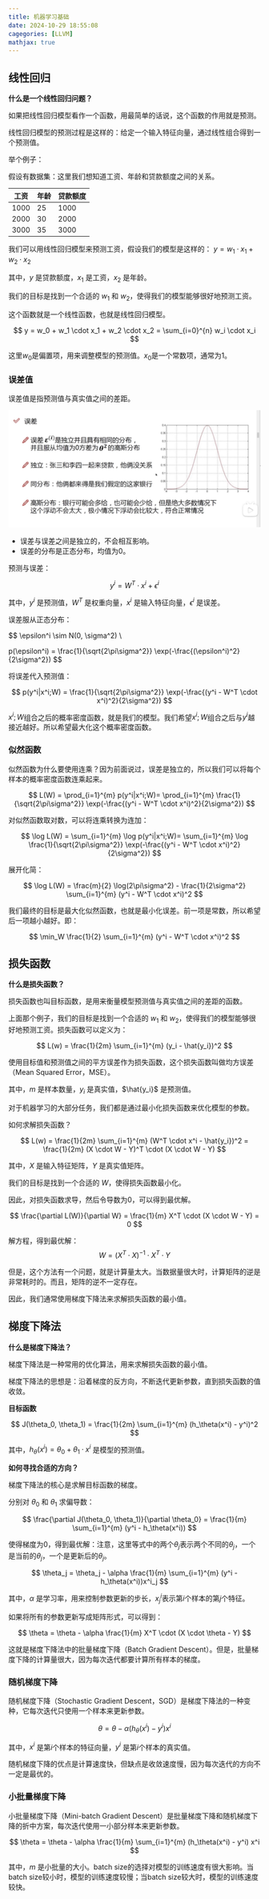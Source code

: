 ```yaml
---
title: 机器学习基础
date: 2024-10-29 18:55:08
cagegories: [LLVM]
mathjax: true
---
```


## 线性回归

**什么是一个线性回归问题？**

如果把线性回归模型看作一个函数，用最简单的话说，这个函数的作用就是预测。

线性回归模型的预测过程是这样的：给定一个输入特征向量，通过线性组合得到一个预测值。

举个例子：

假设有数据集：这里我们想知道工资、年龄和贷款额度之间的关系。

| 工资 | 年龄 | 贷款额度|
| ---- | ---- | ---- |
| 1000 | 25 | 1000 |
| 2000 | 30 | 2000 |
| 3000 | 35 | 3000 |

我们可以用线性回归模型来预测工资，假设我们的模型是这样的：
$y = w_1 \cdot x_1 + w_2 \cdot x_2$

其中，$y$ 是贷款额度，$x_1$ 是工资，$x_2$ 是年龄。

我们的目标是找到一个合适的 $w_1$ 和 $w_2$，使得我们的模型能够很好地预测工资。

这个函数就是一个线性函数，也就是线性回归模型。

$$
y = w_0 + w_1 \cdot x_1 + w_2 \cdot x_2 
  = \sum_{i=0}^{n} w_i \cdot x_i
$$

这里$w_0$是偏置项，用来调整模型的预测值。$x_0$是一个常数项，通常为1。


### 误差值

误差值是指预测值与真实值之间的差距。

![](../imgs/image-62.png)

- 误差与误差之间是独立的，不会相互影响。
- 误差的分布是正态分布，均值为0。

预测与误差：

$$
y^i = W^T \cdot x^i + \epsilon^i 
$$

其中，$y^i$ 是预测值，$W^T$ 是权重向量，$x^i$ 是输入特征向量，$\epsilon^i$ 是误差。

误差服从正态分布：

$$
\epsilon^i \sim N(0, \sigma^2) \\

p(\epsilon^i) = \frac{1}{\sqrt{2\pi\sigma^2}} \exp(-\frac{(\epsilon^i)^2}{2\sigma^2})
$$

将误差代入预测值：

$$
p(y^i|x^i;W) = \frac{1}{\sqrt{2\pi\sigma^2}} \exp(-\frac{(y^i - W^T \cdot x^i)^2}{2\sigma^2})
$$

$x^i;W$组合之后的概率密度函数，就是我们的模型。我们希望$x^i;W$组合之后与$y^i$越接近越好。所以希望最大化这个概率密度函数。

### 似然函数

似然函数为什么要使用连乘？因为前面说过，误差是独立的，所以我们可以将每个样本的概率密度函数连乘起来。

$$
L(W) = \prod_{i=1}^{m} p(y^i|x^i;W)= \prod_{i=1}^{m} \frac{1}{\sqrt{2\pi\sigma^2}} \exp(-\frac{(y^i - W^T \cdot x^i)^2}{2\sigma^2})
$$

对似然函数取对数，可以将连乘转换为连加：

$$
\log L(W) = \sum_{i=1}^{m} \log p(y^i|x^i;W)= \sum_{i=1}^{m} \log \frac{1}{\sqrt{2\pi\sigma^2}} \exp(-\frac{(y^i - W^T \cdot x^i)^2}{2\sigma^2})
$$

展开化简：

$$
\log L(W) = \frac{m}{2} \log(2\pi\sigma^2) - \frac{1}{2\sigma^2} \sum_{i=1}^{m} (y^i - W^T \cdot x^i)^2
$$

我们最终的目标是最大化似然函数，也就是最小化误差。前一项是常数，所以希望后一项越小越好。即：

$$
\min_W \frac{1}{2} \sum_{i=1}^{m} (y^i - W^T \cdot x^i)^2
$$

## 损失函数

**什么是损失函数？**

损失函数也叫目标函数，是用来衡量模型预测值与真实值之间的差距的函数。

上面那个例子，我们的目标是找到一个合适的 $w_1$ 和 $w_2$，使得我们的模型能够很好地预测工资。损失函数可以定义为：

$$
L(w) = \frac{1}{2m} \sum_{i=1}^{m} (y_i - \hat{y_i})^2
$$

使用目标值和预测值之间的平方误差作为损失函数，这个损失函数叫做均方误差（Mean Squared Error，MSE）。

其中，$m$ 是样本数量，$y_i$ 是真实值，$\hat{y_i}$ 是预测值。

对于机器学习的大部分任务，我们都是通过最小化损失函数来优化模型的参数。

如何求解损失函数？

$$
L(w) = \frac{1}{2m} \sum_{i=1}^{m} (W^T \cdot x^i - \hat{y_i})^2 = \frac{1}{2m} (X \cdot W - Y)^T \cdot (X \cdot W - Y)
$$

其中，$X$ 是输入特征矩阵，$Y$ 是真实值矩阵。

我们的目标是找到一个合适的 $W$，使得损失函数最小化。

因此，对损失函数求导，然后令导数为0，可以得到最优解。

$$
\frac{\partial L(W)}{\partial W} = \frac{1}{m} X^T \cdot (X \cdot W - Y) = 0
$$

解方程，得到最优解：
$$
W = (X^T \cdot X)^{-1} \cdot X^T \cdot Y
$$

但是，这个方法有一个问题，就是计算量太大。当数据量很大时，计算矩阵的逆是非常耗时的。而且，矩阵的逆不一定存在。

因此，我们通常使用梯度下降法来求解损失函数的最小值。

## 梯度下降法

**什么是梯度下降法？**

梯度下降法是一种常用的优化算法，用来求解损失函数的最小值。

梯度下降法的思想是：沿着梯度的反方向，不断迭代更新参数，直到损失函数的值收敛。

**目标函数**

$$
J(\theta_0, \theta_1) = \frac{1}{2m} \sum_{i=1}^{m} (h_\theta(x^i) - y^i)^2
$$

其中，$h_\theta(x^i) = \theta_0 + \theta_1 \cdot x^i$ 是模型的预测值。

**如何寻找合适的方向？**

梯度下降法的核心是求解目标函数的梯度。

分别对 $\theta_0$ 和 $\theta_1$ 求偏导数：

$$
\frac{\partial J(\theta_0, \theta_1)}{\partial \theta_0} = \frac{1}{m} \sum_{i=1}^{m} (y^i - h_\theta(x^i))
$$

使得梯度为0，得到最优解：注意，这里等式中的两个$\theta_j$表示两个不同的$\theta_j$，一个是当前的$\theta_j$，一个是更新后的$\theta_j$。

$$
\theta_j = \theta_j - \alpha \frac{1}{m} \sum_{i=1}^{m} (y^i - h_\theta(x^i))x^i_j
$$


其中，$\alpha$ 是学习率，用来控制参数更新的步长，$x^i_j$表示第$i$个样本的第$j$个特征。

如果将所有的参数更新写成矩阵形式，可以得到：

$$
\theta = \theta - \alpha \frac{1}{m} X^T \cdot (X \cdot \theta - Y)
$$

这就是梯度下降法中的批量梯度下降（Batch Gradient Descent）。但是，批量梯度下降的计算量很大，因为每次迭代都要计算所有样本的梯度。

### 随机梯度下降

随机梯度下降（Stochastic Gradient Descent，SGD）是梯度下降法的一种变种，它每次迭代只使用一个样本来更新参数。

$$
\theta = \theta - \alpha (h_\theta(x^i) - y^i) x^i
$$

其中，$x^i$ 是第$i$个样本的特征向量，$y^i$ 是第$i$个样本的真实值。

随机梯度下降的优点是计算速度快，但缺点是收敛速度慢，因为每次迭代的方向不一定是最优的。

### 小批量梯度下降

小批量梯度下降（Mini-batch Gradient Descent）是批量梯度下降和随机梯度下降的折中方案，每次迭代使用一小部分样本来更新参数。

$$
\theta = \theta - \alpha \frac{1}{m} \sum_{i=1}^{m} (h_\theta(x^i) - y^i) x^i
$$

其中，$m$ 是小批量的大小。batch size的选择对模型的训练速度有很大影响。当batch size较小时，模型的训练速度较慢；当batch size较大时，模型的训练速度较快。